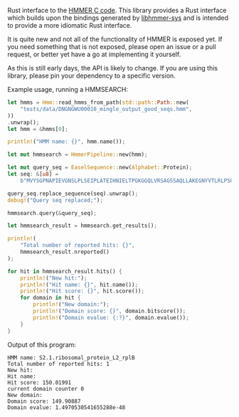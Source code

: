 Rust interface to the [HMMER C code](https://github.com/EddyRivasLab/hmmer). This library provides a Rust interface which builds upon the bindings generated by [libhmmer-sys](https://github.com/mustafa-guler/libhmmer-sys) and is intended to provide a more idiomatic Rust interface.

It is quite new and not all of the functionality of HMMER is exposed yet. If you need something that is not exposed, please open an issue or a pull request, or better yet have a go at implementing it yourself.

As this is still early days, the API is likely to change. If you are using this library, please pin your dependency to a specific version.

Example usage, running a HMMSEARCH:

```rust
let hmms = Hmm::read_hmms_from_path(std::path::Path::new(
    "tests/data/DNGNGWU00010_mingle_output_good_seqs.hmm",
))
.unwrap();
let hmm = &hmms[0];

println!("HMM name: {}", hmm.name());

let mut hmmsearch = HmmerPipeline::new(hmm);

let mut query_seq = EaselSequence::new(Alphabet::Protein);
let seq: &[u8] =
    b"MVYSGPNAPIEVGNSLPLSEIPLATEIHNIELTPGKGGQLVRSAGSSAQLLAKEGNYVTLRLPSGEMRFVRKECYATIGQ";

query_seq.replace_sequence(seq).unwrap();
debug!("Query seq replaced;");

hmmsearch.query(&query_seq);

let hmmsearch_result = hmmsearch.get_results();

println!(
    "Total number of reported hits: {}",
    hmmsearch_result.nreported()
);

for hit in hmmsearch_result.hits() {
    println!("New hit:");
    println!("Hit name: {}", hit.name());
    println!("Hit score: {}", hit.score());
    for domain in hit {
        println!("New domain:");
        println!("Domain score: {}", domain.bitscore());
        println!("Domain evalue: {:?}", domain.evalue());
    }
}
```

Output of this program:

```text
HMM name: S2.1.ribosomal_protein_L2_rplB
Total number of reported hits: 1
New hit:
Hit name:
Hit score: 150.01991
current domain counter 0
New domain:
Domain score: 149.90887
Domain evalue: 1.4970530541655288e-48
```
